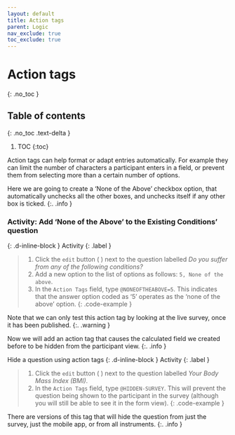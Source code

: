 ```yaml
---
layout: default
title: Action tags
parent: Logic
nav_exclude: true
toc_exclude: true
---
```


# Action tags
{: .no_toc }

## Table of contents
{: .no_toc .text-delta }

1. TOC
{:toc}

Action tags can help format or adapt entries automatically. For example they can limit the number of characters a participant enters in a field, or prevent them from selecting more than a certain number of options.

Here we are going to create a ‘None of the Above’ checkbox option, that automatically unchecks all the other boxes, and unchecks itself if any other box is ticked.
{:. .info }

### Activity: Add ‘None of the Above’ to the Existing Conditions’ question
{: .d-inline-block }
Activity
{: .label }
> 1. Click the `edit` button ( ) next to the question labelled _Do you suffer from any of the following conditions?_
> 2. Add a new option to the list of options as follows: `5, None of the above`.
> 3. In the `Action Tags` field, type `@NONEOFTHEABOVE=5`. This indicates that the answer option coded as ‘5’ operates as the ‘none of the above’ option.
{: .code-example }
<!-- The {: .code-example } snippet causes the paragraph above to be enclosed in a box. -->

Note that we can only test this action tag by looking at the live survey, once it has been published.
{:. .warning }

Now we will add an action tag that causes the calculated field we created before to be hidden from the participant view.
{:. .info }

Hide a question using action tags
{: .d-inline-block }
Activity
{: .label }
> 1. Click the `edit` button ( ) next to the question labelled _Your Body Mass Index (BMI)_.
> 2. In the `Action Tags` field, type `@HIDDEN-SURVEY`. This will prevent the question being shown to the participant in the survey (although you will still be able to see it in the form view).
{: .code-example }
<!-- The {: .code-example } snippet causes the paragraph above to be enclosed in a box. -->

There are versions of this tag that will hide the question from just the survey, just the mobile app, or from all instruments.
{:. .info }
